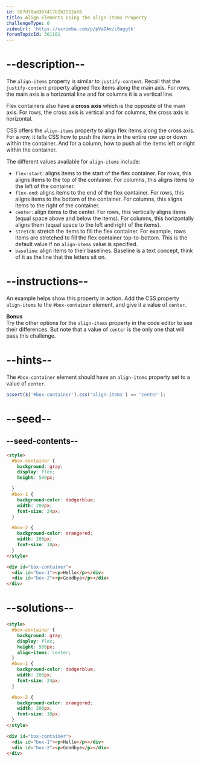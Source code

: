 ```yaml
---
id: 587d78ad367417b2b2512af8
title: Align Elements Using the align-items Property
challengeType: 0
videoUrl: 'https://scrimba.com/p/pVaDAv/c8aggtk'
forumTopicId: 301101
---
```


# --description--

The `align-items` property is similar to `justify-content`. Recall that the `justify-content` property aligned flex items along the main axis. For rows, the main axis is a horizontal line and for columns it is a vertical line.

Flex containers also have a **cross axis** which is the opposite of the main axis. For rows, the cross axis is vertical and for columns, the cross axis is horizontal.

CSS offers the `align-items` property to align flex items along the cross axis. For a row, it tells CSS how to push the items in the entire row up or down within the container. And for a column, how to push all the items left or right within the container.

The different values available for `align-items` include:

<ul><li><code>flex-start</code>: aligns items to the start of the flex container. For rows, this aligns items to the top of the container. For columns, this aligns items to the left of the container.</li><li><code>flex-end</code>: aligns items to the end of the flex container. For rows, this aligns items to the bottom of the container. For columns, this aligns items to the right of the container.</li><li><code>center</code>: align items to the center. For rows, this vertically aligns items (equal space above and below the items). For columns, this horizontally aligns them (equal space to the left and right of the items).</li><li><code>stretch</code>: stretch the items to fill the flex container. For example, rows items are stretched to fill the flex container top-to-bottom. This is the default value if no <code>align-items</code> value is specified.</li><li><code>baseline</code>: align items to their baselines. Baseline is a text concept, think of it as the line that the letters sit on.</li></ul>

# --instructions--

An example helps show this property in action. Add the CSS property `align-items` to the `#box-container` element, and give it a value of `center`.

**Bonus**  
Try the other options for the `align-items` property in the code editor to see their differences. But note that a value of `center` is the only one that will pass this challenge.

# --hints--

The `#box-container` element should have an `align-items` property set to a value of `center`.

```js
assert($('#box-container').css('align-items') == 'center');
```

# --seed--

## --seed-contents--

```html
<style>
  #box-container {
    background: gray;
    display: flex;
    height: 500px;

  }
  #box-1 {
    background-color: dodgerblue;
    width: 200px;
    font-size: 24px;
  }

  #box-2 {
    background-color: orangered;
    width: 200px;
    font-size: 18px;
  }
</style>

<div id="box-container">
  <div id="box-1"><p>Hello</p></div>
  <div id="box-2"><p>Goodbye</p></div>
</div>
```

# --solutions--

```html
<style>
  #box-container {
    background: gray;
    display: flex;
    height: 500px;
    align-items: center;
  }
  #box-1 {
    background-color: dodgerblue;
    width: 200px;
    font-size: 24px;
  }

  #box-2 {
    background-color: orangered;
    width: 200px;
    font-size: 18px;
  }
</style>

<div id="box-container">
  <div id="box-1"><p>Hello</p></div>
  <div id="box-2"><p>Goodbye</p></div>
</div>
```